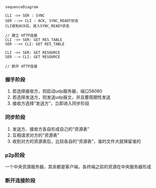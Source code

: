 


``` mermaid 
sequenceDiagram

CLI ->> SER : SYNC
SER -->> CLI : ACK, SYNC_READY状态
CLI收到ACK后，进入SYNC_READY状态

// 建立 HTTP连接
CLI ->> SER: GET RES_TABLE
SER -->> CLI: GET RES_TABLE

CLI ->> SER: GET RESOURCE
SER --> CLI: GET RESOURCE

// 断开 HTTP连接

```



### 握手阶段
1. 若选择接收方，则启动udp服务器，端口58080
2. 若选择发送方，则发送udp报文，并且要周期性发送
3. 接收方选择“发送方”，立即进入同步阶段


### 同步阶段
1. 发送方、接收方各自形成自己的“资源表”
2. 互相请求对方的“资源表”
3. 收到对方的资源表后，比较各自的“资源表”，谁的文件大就保留谁的


### p2p阶段
一个中央资源服务器，其余都是客户端，各终端之前的资源在中央服务器形成


### 断开连接阶段
